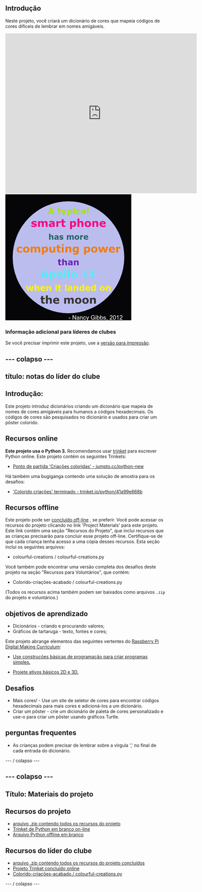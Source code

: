 ## Introdução

Neste projeto, você criará um dicionário de cores que mapeia códigos de cores difíceis de lembrar em nomes amigáveis.

<div class="trinket">
  <iframe src="https://trinket.io/embed/python/41a99e668b?outputOnly=true&start=result" width="600" height="500" frameborder="0" marginwidth="0" marginheight="0" allowfullscreen>
  </iframe>
  <img src="images/colourful-finished.png">
</div>

### Informação adicional para líderes de clubes

Se você precisar imprimir este projeto, use a [versão para impressão](https://projects.raspberrypi.org/en/projects/colourful-creations/print).

## \--- colapso \---

## título: notas do líder do clube

## Introdução:

Este projeto introduz dicionários criando um dicionário que mapeia de nomes de cores amigáveis ​​para humanos a códigos hexadecimais. Os códigos de cores são pesquisados ​​no dicionário e usados ​​para criar um pôster colorido.

## Recursos online

**Este projeto usa o Python 3.** Recomendamos usar [trinket](https://trinket.io/) para escrever Python online. Este projeto contém os seguintes Trinkets:

* [Ponto de partida 'Criações coloridas' - jumpto.cc/python-new](http://jumpto.cc/python-new)

Há também uma bugiganga contendo uma solução de amostra para os desafios:

* ['Colorido criações' terminado - trinket.io/python/41a99e668b](https://trinket.io/python/41a99e668b)

## Recursos offline

Este projeto pode ser [concluído off-line](https://www.codeclubprojects.org/en-GB/resources/python-working-offline/) , se preferir. Você pode acessar os recursos do projeto clicando no link 'Project Materials' para este projeto. Este link contém uma seção "Recursos do Projeto", que inclui recursos que as crianças precisarão para concluir esse projeto off-line. Certifique-se de que cada criança tenha acesso a uma cópia desses recursos. Esta seção inclui os seguintes arquivos:

* colourful-creations / colourful-creations.py

Você também pode encontrar uma versão completa dos desafios deste projeto na seção "Recursos para Voluntários", que contém:

* Colorido-criações-acabado / colourful-creations.py

(Todos os recursos acima também podem ser baixados como arquivos `.zip` do projeto e voluntários.)

## objetivos de aprendizado

* Dicionários - criando e procurando valores;
* Gráficos de tartaruga - texto, fontes e cores;

Este projeto abrange elementos das seguintes vertentes do [Raspberry Pi Digital Making Curriculum](http://rpf.io/curriculum):

* [Use construções básicas de programação para criar programas simples.](https://www.raspberrypi.org/curriculum/programming/creator)

* [Projete ativos básicos 2D e 3D.](https://www.raspberrypi.org/curriculum/design/creator)

## Desafios

* Mais cores! - Use um site de seletor de cores para encontrar códigos hexadecimais para mais cores e adicioná-los a um dicionário. 
* Criar um pôster - crie um dicionário de paleta de cores personalizado e use-o para criar um pôster usando gráficos Turtle. 

## perguntas frequentes

* As crianças podem precisar de lembrar sobre a vírgula ',' no final de cada entrada do dicionário. 

\--- / colapso \---

## \--- colapso \---

## Título: Materiais do projeto

## Recursos do projeto

* [arquivo .zip contendo todos os recursos do projeto](resources/colourful-creations-project-resources.zip)
* [Trinket de Python em branco on-line](http://jumpto.cc/python-new)
* [Arquivo Python offline em branco](resources/new-new.py)

## Recursos do líder do clube

* [arquivo .zip contendo todos os recursos do projeto concluídos](resources/colourful-creations-volunteer-resources.zip)
* [Projeto Trinket concluído online](https://trinket.io/python/41a99e668b)
* [Colorido-criações-acabado / colourful-creations.py](resources/colourful-creations-finished-colourful-creations.py)

\--- / colapso \---